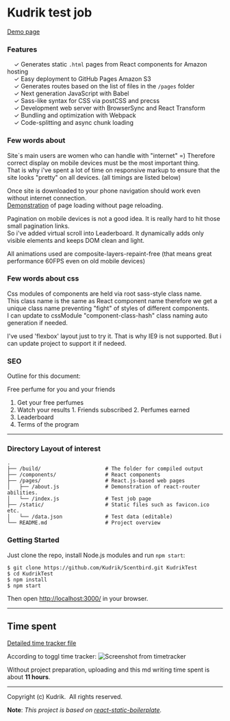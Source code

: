 # Kudrik test job

[Demo page](http://kudrik.github.io/)

### Features

&nbsp; &nbsp; ✓ Generates static `.html` pages from React components for Amazon hosting<br>
&nbsp; &nbsp; ✓ Easy deployment to GitHub Pages Amazon S3<br>
&nbsp; &nbsp; ✓ Generates routes based on the list of files in the `/pages` folder<br>
&nbsp; &nbsp; ✓ Next generation JavaScript with Babel<br>
&nbsp; &nbsp; ✓ Sass-like syntax for CSS via postCSS and precss<br>
&nbsp; &nbsp; ✓ Development web server with BrowserSync and React Transform<br>
&nbsp; &nbsp; ✓ Bundling and optimization with Webpack<br>
&nbsp; &nbsp; ✓ Code-splitting and async chunk loading<br>


### Few words about

Site`s main users are women who can handle with "internet" =) Therefore correct display on mobile devices must be the most important thing.<br>
That is why i've spent a lot of time on responsive markup to ensure that the site looks "pretty" on all devices. (all timings are listed below)

Once site is downloaded to your phone navigation should work even without internet connection.<br>
[Demonstration](http://kudrik.github.io/about) of page loading without page reloading.

Pagination on mobile devices is not a good idea. It is really hard to hit those small pagination links.<br>
So i've added virtual scroll into Leaderboard. It dynamically adds only visible elements and keeps DOM clean and light.

All animations used are composite-layers-repaint-free (that means great performance 60FPS even on old mobile devices) 


### Few words about css

Css modules of components are held via root sass-style class name. <br>
This class name is the same as React component name therefore we get a unique class name preventing "fight" of styles of different components.<br> 
I can update to cssModule "component-class-hash" class naming auto generation if needed.

I've used 'flexbox' layout just to try it. That is why IE9 is not supported. But i can update project to support it if nedeed.


### SEO

Outline for this document:

Free perfume for you and your friends
  1. Get your free perfumes
  2. Watch your results
    1. Friends subscribed
    2. Perfumes earned
  3. Leaderboard
  4. Terms of the program

----------

### Directory Layout of interest

```
.
├── /build/                     # The folder for compiled output
├── /components/                # React components
├── /pages/                     # React.js-based web pages
│   ├── /about.js               # Demonstration of react-router abilities.
│   └── /index.js               # Test job page
├── /static/                    # Static files such as favicon.ico etc.
│   └── /data.json              # Test data (editable)
└── README.md                   # Project overview
```

### Getting Started

Just clone the repo, install Node.js modules and run `npm start`:

```
$ git clone https://github.com/Kudrik/Scentbird.git KudrikTest
$ cd KudrikTest
$ npm install
$ npm start
```

Then open [http://localhost:3000/](http://localhost:3000/) in your browser.

-----
## Time spent 

[Detailed time tracker file](https://github.com/Kudrik/Scentbird/blob/master/Toggl_time_entries_2016-01-21_to_2016-01-25.pdf)

According to toggl time tracker:
![Screenshot from timetracker](https://dl.dropboxusercontent.com/u/4693406/pics/Screenshot%202016-01-25%2015.07.16.png)

Without project preparation, uploading and this md writing time spent is about **11 hours**.

---
Copyright (c) Kudrik.&nbsp; All rights reserved.

**Note**: *This project is based on [react-static-boilerplate](https://github.com/koistya/react-static-boilerplate).*

